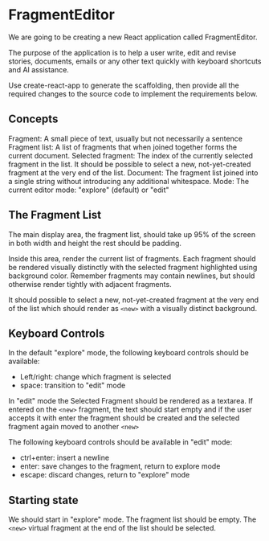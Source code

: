 # FragmentEditor

We are going to be creating a new React application called FragmentEditor.

The purpose of the application is to help a user write, edit and revise stories, documents, emails or any other text quickly with keyboard shortcuts and AI assistance.

Use create-react-app to generate the scaffolding, then provide all the required changes to the source code to implement the requirements below.

## Concepts

Fragment: A small piece of text, usually but not necessarily a sentence
Fragment list: A list of fragments that when joined together forms the current document.
Selected fragment: The index of the currently selected fragment in the list. It should be possible to select a new, not-yet-created fragment at the very end of the list.
Document: The fragment list joined into a single string without introducing any additional whitespace.
Mode: The current editor mode: "explore" (default) or "edit"

## The Fragment List

The main display area, the fragment list, should take up 95% of the screen in both width and height the rest should be padding.

Inside this area, render the current list of fragments.  Each fragment should be rendered visually distinctly with the selected fragment highlighted using background color.  Remember fragments may contain newlines, but should otherwise render tightly with adjacent fragments.

It should possible to select a new, not-yet-created fragment at the very end of the list which should render as `<new>` with a visually distinct background.

## Keyboard Controls

In the default "explore" mode, the following keyboard controls should be available:

- Left/right: change which fragment is selected
- space: transition to "edit" mode

In "edit" mode the Selected Fragment should be rendered as a textarea. If entered on the `<new>` fragment, the text should start empty and if the user accepts it with enter the fragment should be created and the selected fragment again moved to another `<new>`

The following keyboard controls should be available in "edit" mode:

- ctrl+enter: insert a newline
- enter: save changes to the fragment, return to explore mode
- escape: discard changes, return to "explore" mode

## Starting state

We should start in "explore" mode.
The fragment list should be empty.
The `<new>` virtual fragment at the end of the list should be selected.